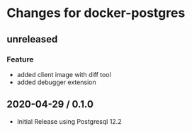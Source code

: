 # Changes for docker-postgres

## unreleased

### Feature

- added client image with diff tool
- added debugger extension

## 2020-04-29 / 0.1.0

- Initial Release using Postgresql 12.2

